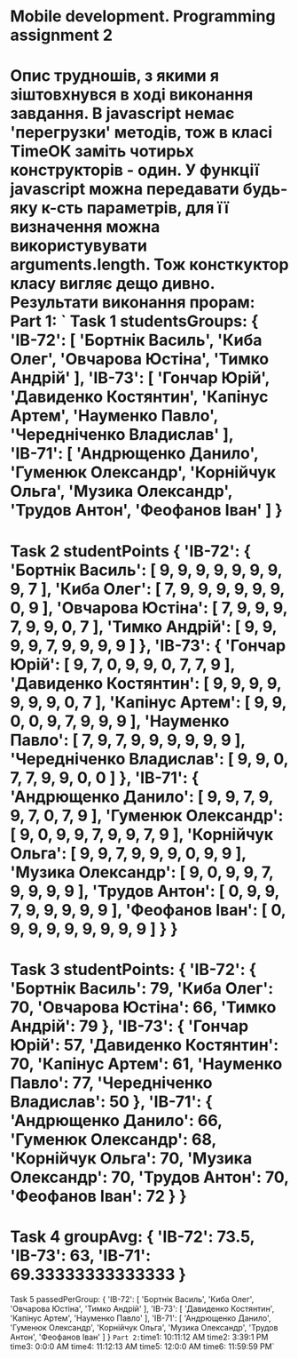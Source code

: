 # Mobile development. Programming assignment 2

Опис трудношів, з якими я  зіштовхнувся в ході виконання завдання.
В javascript немає 'перегрузки' методів, тож в класі TimeOK заміть чотирьх конструкторів - один.
У функції javascript можна передавати будь-яку к-сть параметрів, для її визначення можна використувувати arguments.length.
Тож консткуктор класу вигляє дещо дивно.
Результати виконання прорам: 
Part 1:
`
Task 1
studentsGroups:
{
  'ІВ-72': [ 'Бортнік Василь', 'Киба Олег', 'Овчарова Юстіна', 'Тимко Андрій' ],
  'ІВ-73': [
    'Гончар Юрій',
    'Давиденко Костянтин',
    'Капінус Артем',
    'Науменко Павло',
    'Чередніченко Владислав'
  ],
  'ІВ-71': [
    'Андрющенко Данило',
    'Гуменюк Олександр',
    'Корнійчук Ольга',
    'Музика Олександр',
    'Трудов Антон',
    'Феофанов Іван'
  ]
}
===========================================
Task 2
studentPoints
{
  'ІВ-72': {
    'Бортнік Василь': [
      9, 9, 9, 9, 9,
      9, 9, 9, 7
    ],
    'Киба Олег': [
      7, 9, 9, 9, 9,
      9, 9, 0, 9
    ],
    'Овчарова Юстіна': [
      7, 9, 9, 9, 7,
      9, 9, 0, 7
    ],
    'Тимко Андрій': [
      9, 9, 9, 9, 7,
      9, 9, 9, 9
    ]
  },
  'ІВ-73': {
    'Гончар Юрій': [
      9, 7, 0, 9, 9,
      0, 7, 7, 9
    ],
    'Давиденко Костянтин': [
      9, 9, 9, 9, 9,
      9, 9, 0, 7
    ],
    'Капінус Артем': [
      9, 9, 0, 0, 9,
      7, 9, 9, 9
    ],
    'Науменко Павло': [
      7, 9, 7, 9, 9,
      9, 9, 9, 9
    ],
    'Чередніченко Владислав': [
      9, 9, 0, 7, 7,
      9, 9, 0, 0
    ]
  },
  'ІВ-71': {
    'Андрющенко Данило': [
      9, 9, 7, 9, 9,
      7, 0, 7, 9
    ],
    'Гуменюк Олександр': [
      9, 0, 9, 9, 7,
      9, 9, 7, 9
    ],
    'Корнійчук Ольга': [
      9, 9, 7, 9, 9,
      9, 0, 9, 9
    ],
    'Музика Олександр': [
      9, 0, 9, 9, 7,
      9, 9, 9, 9
    ],
    'Трудов Антон': [
      0, 9, 9, 7, 9,
      9, 9, 9, 9
    ],
    'Феофанов Іван': [
      0, 9, 9, 9, 9,
      9, 9, 9, 9
    ]
  }
}
===========================================
Task 3
studentPoints:
{
  'ІВ-72': {
    'Бортнік Василь': 79,
    'Киба Олег': 70,
    'Овчарова Юстіна': 66,
    'Тимко Андрій': 79
  },
  'ІВ-73': {
    'Гончар Юрій': 57,
    'Давиденко Костянтин': 70,
    'Капінус Артем': 61,
    'Науменко Павло': 77,
    'Чередніченко Владислав': 50
  },
  'ІВ-71': {
    'Андрющенко Данило': 66,
    'Гуменюк Олександр': 68,
    'Корнійчук Ольга': 70,
    'Музика Олександр': 70,
    'Трудов Антон': 70,
    'Феофанов Іван': 72
  }
}
===========================================
Task 4
groupAvg:
{ 'ІВ-72': 73.5, 'ІВ-73': 63, 'ІВ-71': 69.33333333333333 }
===========================================
Task 5
passedPerGroup:
{
  'ІВ-72': [ 'Бортнік Василь', 'Киба Олег', 'Овчарова Юстіна', 'Тимко Андрій' ],
  'ІВ-73': [ 'Давиденко Костянтин', 'Капінус Артем', 'Науменко Павло' ],
  'ІВ-71': [
    'Андрющенко Данило',
    'Гуменюк Олександр',
    'Корнійчук Ольга',
    'Музика Олександр',
    'Трудов Антон',
    'Феофанов Іван'
  ]
}
`
Part 2:
`time1:  10:11:12 AM
time2:  3:39:1 PM
time3:  0:0:0 AM
time4:  11:12:13 AM
time5:  12:0:0 AM
time6:  11:59:59 PM`

